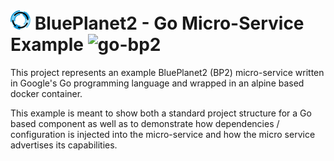 # ![](bp_logo.png#top) BluePlanet2 - Go Micro-Service Example ![go-bp2](https://img.shields.io/badge/go--bp2-example-blue.svg)
This project represents an example BluePlanet2 (BP2) micro-service written in
Google's Go programming language and wrapped in an alpine based docker
container.

This example is meant to show both a standard project structure for a Go based
component as well as to demonstrate how dependencies / configuration is
injected into the micro-service and how the micro service advertises its
capabilities.
